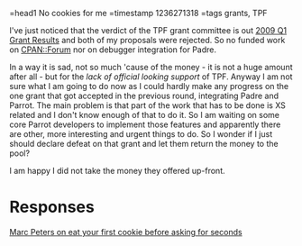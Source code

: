 =head1 No cookies for me
=timestamp 1236271318
=tags grants, TPF

I've just noticed that the verdict of the TPF grant committee is out
<a href="http://news.perlfoundation.org/2009/03/2009q1_grants_results.html">2009 Q1 Grant Results</a>
and both of my proposals were rejected. So no funded work on <a href="http://cpanforum.com/">CPAN::Forum</a>
nor on debugger integration for Padre.

In a way it is sad, not so much 'cause of the money - 
it is not a huge amount after all - but for the <i>lack of official looking support</i>
of TPF. Anyway I am not sure what I am going to do now as I could hardly make 
any progress on the one grant that got accepted in the previous round, integrating
Padre and Parrot. The main problem is that part of the work that has to be done is
XS related and I don't know enough of that to do it. So I am waiting on some
core Parrot developers to implement those features and apparently there are other,
more interesting and urgent things to do. So I wonder if I just should declare
defeat on that grant and let them return the money to the pool?

I am happy I did not take the money they offered up-front.

<h1>Responses</h1>
<a href="http://use.perl.org/~mpeters/journal/38599">Marc Peters on eat your first cookie before asking for seconds</a>


